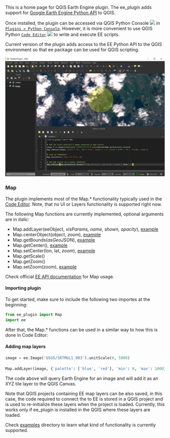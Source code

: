 This is a home page for QGIS Earth Engine plugin. The ee_plugin adds support for [Google Earth Engine Python API](https://github.com/google/earthengine-api/tree/master/python) to QGIS. 

Once installed, the plugin can be accessed via QGIS Python Console ![](https://docs.qgis.org/3.4/en/_images/iconRunConsole.png) in [`Plugins > Python Console`](https://docs.qgis.org/2.18/en/docs/user_manual/plugins/python_console.html#the-interactive-console). However, it is more convenient to use QGIS Python [`Code Editor`](https://docs.qgis.org/2.18/en/docs/user_manual/plugins/python_console.html#the-code-editor)  ![](https://docs.qgis.org/3.4/en/_images/iconShowEditorConsole.png) to write and execute EE scripts.

Current version of the plugin adds access to the EE Python API to the QGIS environment so that ee package can be used for QGIS scripting.

![Add Sentinel-2 image](/media/add_map_layer.png)

### Map

The plugin implements most of the Map.* functionality typically used in the [Code Editor](https://developers.google.com/earth-engine/playground). Note, that no UI or Layers functionality is supported right now. 

The following Map functions are currently implemented, optional arguments are in _italic_:

* Map.addLayer(eeObject, _visParams, name, shown, opacity_), [example](../examples/map_add_features.py)
* Map.centerObject(object, _zoom_), [example](../examples/map_center_object.py)
* Map.getBounds(_asGeoJSON_), [example](../examples/map_get_bounds.py)
* Map.getCenter(), [example](../examples/map_get_center.py)
* Map.setCenter(lon, lat, _zoom_), [example](../examples/map_set_center.py)
* Map.getScale()
* Map.getZoom()
* Map.setZoom(zoom), [example](../examples/map_set_zoom.py)

Check official [EE API documentation](https://developers.google.com/earth-engine/getstarted#adding-data-to-the-map) for Map usage.

#### Importing plugin

To get started, make sure to include the following two importes at the beginning:

```python
from ee_plugin import Map
import ee
```

After that, the Map.* functions can be used in a similar way to how this is done in Code Editor:

#### Adding map layers

```python
image = ee.Image('USGS/SRTMGL1_003').unitScale(0, 5000)
    
Map.addLayer(image, {'palette': ['blue', 'red'], 'min': 0, 'max': 1000}, 'dem', True)
```

The code above will query Earth Engine for an image and will add it as an XYZ tile layer to the QGIS Canvas. 

Note that QGIS projects containing EE map layers can be also saved, in this case, the code required to connect the to EE is stored in a QGIS project and is used to re-initialize these layers when the project is loaded. Currently, this works only if ee_plugin is installed in the QGIS where these layers are loaded.

Check [examples](https://github.com/gee-community/qgis-earthengine-plugin/tree/master/examples) directory to learn what kind of functionality is currently supported.

